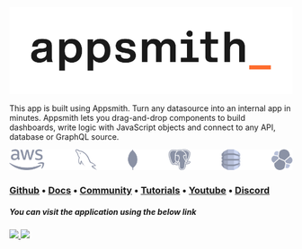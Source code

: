 ![](https://raw.githubusercontent.com/appsmithorg/appsmith/release/static/appsmith_logo_primary.png)

This app is built using Appsmith. Turn any datasource into an internal app in minutes. Appsmith lets you drag-and-drop components to build dashboards, write logic with JavaScript objects and connect to any API, database or GraphQL source.

![](https://raw.githubusercontent.com/appsmithorg/appsmith/release/static/images/integrations.png)

### [Github](https://github.com/appsmithorg/appsmith) • [Docs](https://docs.appsmith.com/?utm_source=github&utm_medium=social&utm_content=appsmith_docs&utm_campaign=null&utm_term=appsmith_docs) • [Community](https://community.appsmith.com/) • [Tutorials](https://github.com/appsmithorg/appsmith/tree/update/readme#tutorials) • [Youtube](https://www.youtube.com/appsmith) • [Discord](https://discord.gg/rBTTVJp)

##### You can visit the application using the below link

###### [![](https://s3.us-east-2.amazonaws.com/assets.appsmith.com/git-sync/Buttons.svg) ](http://ec2-3-108-64-217.ap-south-1.compute.amazonaws.com/applications/61b1f188527b2f633d371867/pages/61b1f188527b2f633d37186a) [![](https://s3.us-east-2.amazonaws.com/assets.appsmith.com/git-sync/Buttons2.svg)](http://ec2-3-108-64-217.ap-south-1.compute.amazonaws.com/applications/61b1f188527b2f633d371867/pages/61b1f188527b2f633d37186a/edit)